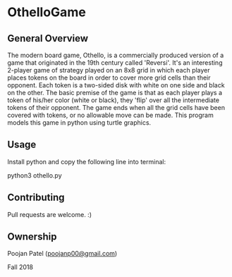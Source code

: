# OthelloGame

## General Overview
The modern board game, Othello, is a commercially produced version of a game that originated in the 19th century called 'Reversi'. It's an interesting 2-player game of strategy played on an 8x8 grid in which each player places tokens on the board in order to cover more grid cells than their opponent. Each token is a two-sided disk with white on one side and black on the other. The basic premise of the game is that as each player plays a token of his/her color (white or black), they 'flip' over all the intermediate tokens of their opponent. The game ends when all the grid cells have been covered with tokens, or no allowable move can be made. This program models this game in python using turtle graphics.

## Usage
Install python and copy the following line into terminal:

python3 othello.py

## Contributing
Pull requests are welcome. :)

## Ownership
Poojan Patel (poojanp00@gmail.com)

Fall 2018
